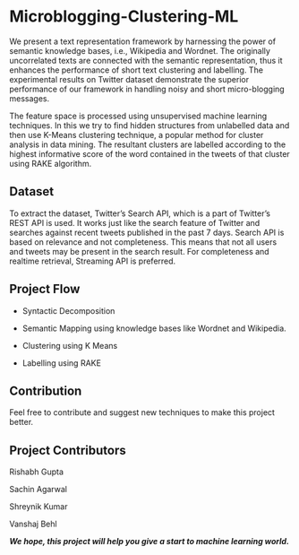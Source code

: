 # Microblogging-Clustering-ML
We present a text representation framework by harnessing the power of semantic knowledge bases, i.e., Wikipedia and Wordnet. The originally uncorrelated texts are connected with the semantic representation, thus it enhances the performance of short text clustering and labelling. The experimental results on Twitter dataset demonstrate the superior performance of our framework in handling noisy and short micro-blogging messages.

The feature space is processed using unsupervised machine learning techniques. In this we try to find hidden structures from unlabelled data and then use K-Means clustering technique, a popular method for cluster analysis in data mining. The resultant clusters are labelled according to the highest informative score of the word contained in the tweets of that cluster using RAKE algorithm.

## Dataset
To extract the dataset, Twitter’s Search API, which is a part of Twitter’s REST API is used. It works just like the search feature of Twitter and searches against recent tweets published in the past 7 days. Search API is based on relevance and not completeness. This means that not all users and tweets may be present in the search result. For completeness and realtime retrieval, Streaming API is preferred. 

## Project Flow
* Syntactic Decomposition

* Semantic Mapping using knowledge bases like Wordnet and Wikipedia.

* Clustering using K Means

* Labelling using RAKE

## Contribution
Feel free to contribute and suggest new techniques to make this project better.

## Project Contributors
Rishabh Gupta

Sachin Agarwal

Shreynik Kumar

Vanshaj Behl

***We hope, this project will help you give a start to machine learning world.***
